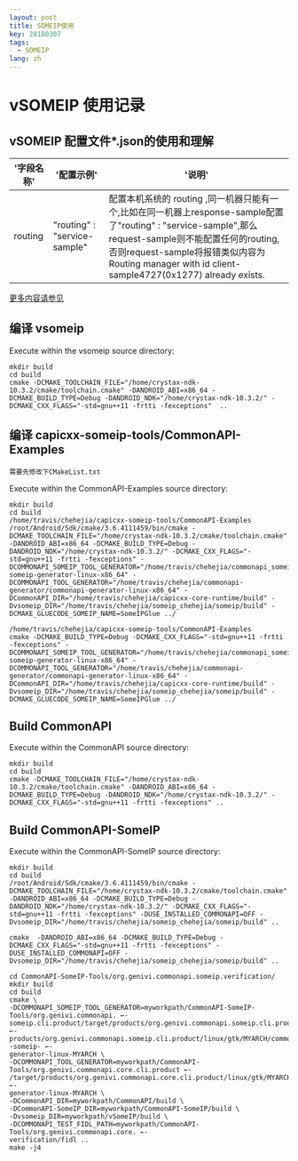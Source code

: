 ```yaml
---
layout: post
title: SOMEIP使用
key: 20180307
tags:
  - SOMEIP
lang: zh
---
```


# vSOMEIP 使用记录

## vSOMEIP 配置文件*.json的使用和理解
| '字段名称' | '配置示例' | '说明' |
|--------|--------|--------|
|routing|   "routing" : "service-sample"     |   配置本机系统的 routing ,同一机器只能有一个,比如在同一机器上response-sample配置了"routing" : "service-sample",那么request-sample则不能配置任何的routing,否则request-sample将报错类似内容为 Routing manager with id client-sample4727(0x1277) already exists.    |

[更多内容请参见](https://docs.projects.genivi.org/vSomeIP/2.0.1/html/README.html#_generating_the_documentation)


## 编译 vsomeip

Execute within the vsomeip source directory:
```
mkdir build
cd build
cmake -DCMAKE_TOOLCHAIN_FILE="/home/crystax-ndk-10.3.2/cmake/toolchain.cmake" -DANDROID_ABI=x86_64 -DCMAKE_BUILD_TYPE=Debug -DANDROID_NDK="/home/crystax-ndk-10.3.2/" -DCMAKE_CXX_FLAGS="-std=gnu++11 -frtti -fexceptions"  .. 
```
<!--more-->

## 编译 capicxx-someip-tools/CommonAPI-Examples

`需要先修改下CMakeList.txt`

Execute within the CommonAPI-Examples source directory:
```
mkdir build
cd build
/home/travis/chehejia/capicxx-someip-tools/CommonAPI-Examples
/root/Android/Sdk/cmake/3.6.4111459/bin/cmake -DCMAKE_TOOLCHAIN_FILE="/home/crystax-ndk-10.3.2/cmake/toolchain.cmake" -DANDROID_ABI=x86_64 -DCMAKE_BUILD_TYPE=Debug -DANDROID_NDK="/home/crystax-ndk-10.3.2/" -DCMAKE_CXX_FLAGS="-std=gnu++11 -frtti -fexceptions" -DCOMMONAPI_SOMEIP_TOOL_GENERATOR="/home/travis/chehejia/commonapi_someip_generator/commonapi-someip-generator-linux-x86_64" -DCOMMONAPI_TOOL_GENERATOR="/home/travis/chehejia/commonapi-generator/commonapi-generator-linux-x86_64" -DCommonAPI_DIR="/home/travis/chehejia/capicxx-core-runtime/build" -Dvsomeip_DIR="/home/travis/chehejia/someip_chehejia/someip/build" -DCMAKE_GLUECODE_SOMEIP_NAME=SomeIPGlue ../
```

```
/home/travis/chehejia/capicxx-someip-tools/CommonAPI-Examples
cmake -DCMAKE_BUILD_TYPE=Debug -DCMAKE_CXX_FLAGS="-std=gnu++11 -frtti -fexceptions" -DCOMMONAPI_SOMEIP_TOOL_GENERATOR="/home/travis/chehejia/commonapi_someip_generator/commonapi-someip-generator-linux-x86_64" -DCOMMONAPI_TOOL_GENERATOR="/home/travis/chehejia/commonapi-generator/commonapi-generator-linux-x86_64" -DCommonAPI_DIR="/home/travis/chehejia/capicxx-core-runtime/build" -Dvsomeip_DIR="/home/travis/chehejia/someip_chehejia/someip/build" -DCMAKE_GLUECODE_SOMEIP_NAME=SomeIPGlue ../
```

## Build CommonAPI
Execute within the CommonAPI source directory:
```
mkdir build
cd build
cmake -DCMAKE_TOOLCHAIN_FILE="/home/crystax-ndk-10.3.2/cmake/toolchain.cmake" -DANDROID_ABI=x86_64 -DCMAKE_BUILD_TYPE=Debug -DANDROID_NDK="/home/crystax-ndk-10.3.2/" -DCMAKE_CXX_FLAGS="-std=gnu++11 -frtti -fexceptions" ..
```


## Build CommonAPI-SomeIP
Execute within the CommonAPI-SomeIP source directory:
```
mkdir build
cd build
/root/Android/Sdk/cmake/3.6.4111459/bin/cmake -DCMAKE_TOOLCHAIN_FILE="/home/crystax-ndk-10.3.2/cmake/toolchain.cmake" -DANDROID_ABI=x86_64 -DCMAKE_BUILD_TYPE=Debug -DANDROID_NDK="/home/crystax-ndk-10.3.2/" -DCMAKE_CXX_FLAGS="-std=gnu++11 -frtti -fexceptions" -DUSE_INSTALLED_COMMONAPI=OFF -Dvsomeip_DIR="/home/travis/chehejia/someip_chehejia/someip/build" ..
```
```
cmake  -DANDROID_ABI=x86_64 -DCMAKE_BUILD_TYPE=Debug -DCMAKE_CXX_FLAGS="-std=gnu++11 -frtti -fexceptions" -DUSE_INSTALLED_COMMONAPI=OFF -Dvsomeip_DIR="/home/travis/chehejia/someip_chehejia/someip/build" ..
```


```
cd CommonAPI-SomeIP-Tools/org.genivi.commonapi.someip.verification/
mkdir build
cd build
cmake \
-DCOMMONAPI_SOMEIP_TOOL_GENERATOR=myworkpath/CommonAPI-SomeIP-Tools/org.genivi.commonapi. ←-
someip.cli.product/target/products/org.genivi.commonapi.someip.cli.product/target/ ←-
products/org.genivi.commonapi.someip.cli.product/linux/gtk/MYARCH/commonapi--someip- ←-
generator-linux-MYARCH \
-DCOMMONAPI_TOOL_GENERATOR=myworkpath/CommonAPI-Tools/org.genivi.commonapi.core.cli.product ←-
/target/products/org.genivi.commonapi.core.cli.product/linux/gtk/MYARCH/commonapi- ←-
generator-linux-MYARCH \
-DCommonAPI_DIR=myworkpath/CommonAPI/build \
-DCommonAPI-SomeIP_DIR=myworkpath/CommonAPI-SomeIP/build \
-Dvsomeip_DIR=myworkpath/vSomeIP/build \
-DCOMMONAPI_TEST_FIDL_PATH=myworkpath/CommonAPI-Tools/org.genivi.commonapi.core. ←-
verification/fidl ..
make -j4
```